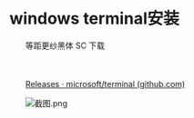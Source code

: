 # windows terminal安装

　　等距更纱黑体 SC 下载

　　‍

　　[Releases · microsoft/terminal (github.com)](https://github.com/microsoft/terminal/releases)

　　![截图.png](记事本/学习/学习目录/学习工具资源等/资源素材/环境安排和软件安装/windows软件安装/windows软件列表/assets/image1-20230705220235-dqzrdn4.png)
